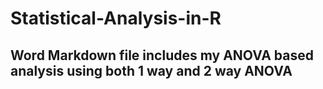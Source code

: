 # Statistical-Analysis-in-R

## Word Markdown file includes my ANOVA based analysis using both 1 way and 2 way ANOVA 
